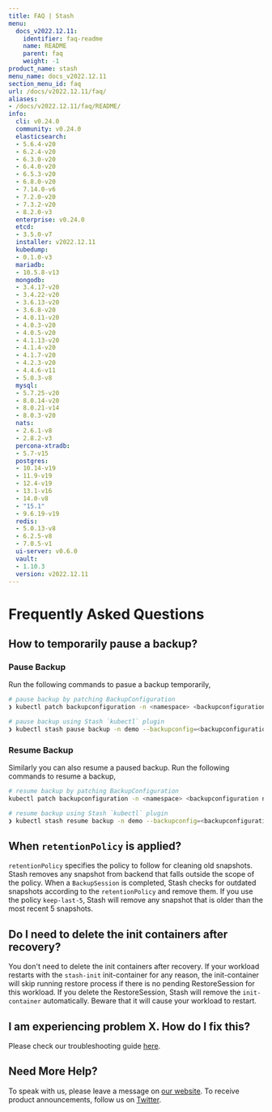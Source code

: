 ```yaml
---
title: FAQ | Stash
menu:
  docs_v2022.12.11:
    identifier: faq-readme
    name: README
    parent: faq
    weight: -1
product_name: stash
menu_name: docs_v2022.12.11
section_menu_id: faq
url: /docs/v2022.12.11/faq/
aliases:
- /docs/v2022.12.11/faq/README/
info:
  cli: v0.24.0
  community: v0.24.0
  elasticsearch:
  - 5.6.4-v20
  - 6.2.4-v20
  - 6.3.0-v20
  - 6.4.0-v20
  - 6.5.3-v20
  - 6.8.0-v20
  - 7.14.0-v6
  - 7.2.0-v20
  - 7.3.2-v20
  - 8.2.0-v3
  enterprise: v0.24.0
  etcd:
  - 3.5.0-v7
  installer: v2022.12.11
  kubedump:
  - 0.1.0-v3
  mariadb:
  - 10.5.8-v13
  mongodb:
  - 3.4.17-v20
  - 3.4.22-v20
  - 3.6.13-v20
  - 3.6.8-v20
  - 4.0.11-v20
  - 4.0.3-v20
  - 4.0.5-v20
  - 4.1.13-v20
  - 4.1.4-v20
  - 4.1.7-v20
  - 4.2.3-v20
  - 4.4.6-v11
  - 5.0.3-v8
  mysql:
  - 5.7.25-v20
  - 8.0.14-v20
  - 8.0.21-v14
  - 8.0.3-v20
  nats:
  - 2.6.1-v8
  - 2.8.2-v3
  percona-xtradb:
  - 5.7-v15
  postgres:
  - 10.14-v19
  - 11.9-v19
  - 12.4-v19
  - 13.1-v16
  - 14.0-v8
  - "15.1"
  - 9.6.19-v19
  redis:
  - 5.0.13-v8
  - 6.2.5-v8
  - 7.0.5-v1
  ui-server: v0.6.0
  vault:
  - 1.10.3
  version: v2022.12.11
---
```


# Frequently Asked Questions

## How to temporarily pause a backup?

### Pause Backup

Run the following commands to pasue a backup temporarily,

```bash
# pause backup by patching BackupConfiguration
❯ kubectl patch backupconfiguration -n <namespace> <backupconfiguration name> --type="merge" --patch='{"spec": {"paused": true}}'

# pause backup using Stash `kubectl` plugin 
❯ kubectl stash pause backup -n demo --backupconfig=<backupconfiguration name>
```

### Resume Backup

Similarly you can also resume a paused backup. Run the following commands to resume a backup,

```bash
# resume backup by patching BackupConfiguration
kubectl patch backupconfiguration -n <namespace> <backupconfiguration name> --type="merge" --patch='{"spec": {"paused": false}}'

# resume backup using Stash `kubectl` plugin
❯ kubectl stash resume backup -n demo --backupconfig=<backupconfiguration name>
```

## When `retentionPolicy` is applied?

`retentionPolicy` specifies the policy to follow for cleaning old snapshots. Stash removes any snapshot from backend that falls outside the scope of the policy. When a `BackupSession` is completed, Stash checks for outdated snapshots according to the `retentionPolicy` and remove them. If you use the policy `keep-last-5`, Stash will remove any snapshot that is older than the most recent 5 snapshots. 

## Do I need to delete the init containers after recovery?

You don't need to delete the init containers after recovery.  If your workload restarts with the `stash-init` init-container for any reason, the init-container will skip running restore process if there is no pending RestoreSession for this workload. If you delete the RestoreSession, Stash will remove the `init-container` automatically. Beware that it will cause your workload to restart.

## I am experiencing problem X. How do I fix this?

Please check our troubleshooting guide [here](/docs/v2022.12.11/guides/troubleshooting/how-to-troubleshoot/).

## Need More Help?

To speak with us, please leave a message on [our website](https://appscode.com/contact/). To receive product announcements, follow us on [Twitter](https://twitter.com/KubeStash).
